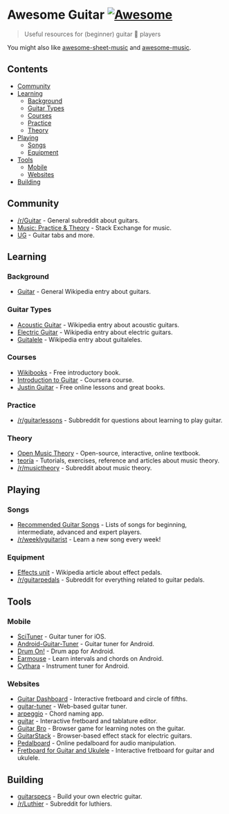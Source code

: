 <!--lint disable double-link-->

# Awesome Guitar [![Awesome](https://awesome.re/badge.svg)](https://awesome.re)

> Useful resources for (beginner) guitar :guitar: players

You might also like [awesome-sheet-music](https://github.com/adius/awesome-sheet-music) and [awesome-music](https://github.com/ciconia/awesome-music).


## Contents

<!-- START doctoc generated TOC please keep comment here to allow auto update -->
<!-- DON'T EDIT THIS SECTION, INSTEAD RE-RUN doctoc TO UPDATE -->

- [Community](#community)
- [Learning](#learning)
  - [Background](#background)
  - [Guitar Types](#guitar-types)
  - [Courses](#courses)
  - [Practice](#practice)
  - [Theory](#theory)
- [Playing](#playing)
  - [Songs](#songs)
  - [Equipment](#equipment)
- [Tools](#tools)
  - [Mobile](#mobile)
  - [Websites](#websites)
- [Building](#building)

<!-- END doctoc generated TOC please keep comment here to allow auto update -->

## Community

- [/r/Guitar](https://www.reddit.com/r/Guitar/) - General subreddit about guitars.
- [Music: Practice & Theory](https://music.stackexchange.com/) - Stack Exchange for music.
- [UG](https://www.ultimate-guitar.com/) - Guitar tabs and more.

## Learning

### Background

- [Guitar](https://en.wikipedia.org/wiki/Guitar) - General Wikipedia entry about guitars.

### Guitar Types

- [Acoustic Guitar](https://en.wikipedia.org/wiki/Acoustic_guitar) - Wikipedia entry about acoustic guitars.
- [Electric Guitar](https://en.wikipedia.org/wiki/Electric_guitar) - Wikipedia entry about electric guitars.
- [Guitalele](https://en.wikipedia.org/wiki/Guitalele) - Wikipedia entry about guitaleles.

### Courses

- [Wikibooks](https://en.wikibooks.org/wiki/Guitar) - Free introductory book.
- [Introduction to Guitar](https://www.coursera.org/learn/guitar) - Coursera course.
- [Justin Guitar](https://www.justinguitar.com/) - Free online lessons and great books.

### Practice

- [/r/guitarlessons](https://www.reddit.com/r/guitarlessons/) - Subbreddit for questions about learning to play guitar.

### Theory

- [Open Music Theory](http://openmusictheory.com/) - Open-source, interactive, online textbook.
- [teoría](http://teoria.com/) - Tutorials, exercises, reference and articles about music theory.
- [/r/musictheory](https://www.reddit.com/r/musictheory/) - Subreddit about music theory.

## Playing

### Songs

- [Recommended Guitar Songs](https://github.com/axs221/recommended-guitar-songs) - Lists of songs for beginning, intermediate, advanced and expert players.
- [/r/weeklyguitarist](https://www.reddit.com/r/weeklyguitarist/) - Learn a new song every week!

### Equipment

- [Effects unit](https://en.wikipedia.org/wiki/Effects_unit) - Wikipedia article about effect pedals.
- [/r/guitarpedals](https://www.reddit.com/r/guitarpedals/) - Subreddit for everything related to guitar pedals.

## Tools

### Mobile

- [SciTuner](https://github.com/kreshikhin/SciTuner) - Guitar tuner for iOS.
- [Android-Guitar-Tuner](https://github.com/chRyNaN/Android-Guitar-Tuner) - Guitar tuner for Android.
- [Drum On!](https://f-droid.org/de/packages/se.tube42.drum.android/) - Drum app for Android.
- [Earmouse](https://f-droid.org/de/packages/pk.contender.earmouse/) - Learn intervals and chords on Android.
- [Cythara](https://f-droid.org/de/packages/com.github.cythara/) - Instrument tuner for Android.

### Websites

- [Guitar Dashboard](http://guitardashboard.com/) - Interactive fretboard and circle of fifths.
- [guitar-tuner](https://github.com/googlearchive/guitar-tuner) - Web-based guitar tuner.
- [arpeggio](https://github.com/korywakefield/arpeggio) - Chord naming app.
- [guitar](https://github.com/1j01/guitar) - Interactive fretboard and tablature editor.
- [Guitar Bro](https://github.com/makaroni4/guitar_bro) - Browser game for learning notes on the guitar.
- [GuitarStack](https://github.com/lucaong/guitarstack) - Browser-based effect stack for electric guitars.
- [Pedalboard](https://github.com/DeerMichel/pedalboard) - Online pedalboard for audio manipulation.
- [Fretboard for Guitar and Ukulele](https://guitarstreams.com/tool/fretboard/) - Interactive fretboard for guitar and ukulele.

## Building

- [guitarspecs](https://github.com/gitfrage/guitarspecs) - Build your own electric guitar.
- [/r/Luthier](https://www.reddit.com/r/Luthier/) - Subreddit for luthiers.

